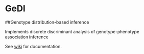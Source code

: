 # GeDI
##Genotype distribution-based inference

Implements discrete discriminant analysis of genotype-phenotype association inference

See [wiki](https://github.com/BHSAI/GeDI/wiki) for documentation.
